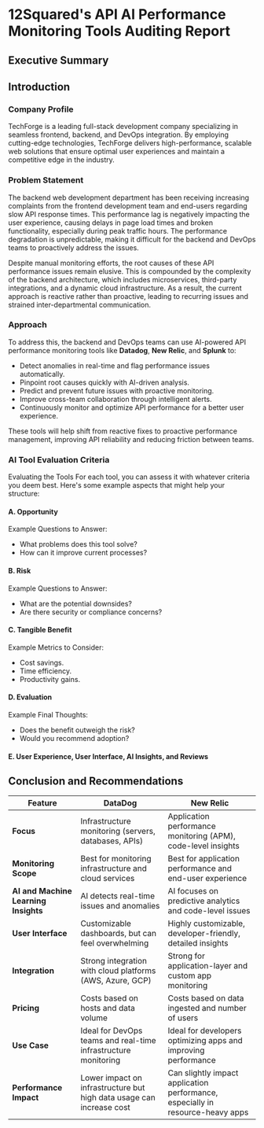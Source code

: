 # 12Squared's API AI Performance Monitoring Tools Auditing Report

## Executive Summary

## Introduction

### Company Profile

TechForge is a leading full-stack development company specializing in seamless frontend, backend, and DevOps integration. By employing cutting-edge technologies, TechForge delivers high-performance, scalable web solutions that ensure optimal user experiences and maintain a competitive edge in the industry.

### Problem Statement

The backend web development department has been receiving increasing complaints from the frontend development team and end-users regarding slow API response times. This performance lag is negatively impacting the user experience, causing delays in page load times and broken functionality, especially during peak traffic hours. The performance degradation is unpredictable, making it difficult for the backend and DevOps teams to proactively address the issues.

Despite manual monitoring efforts, the root causes of these API performance issues remain elusive. This is compounded by the complexity of the backend architecture, which includes microservices, third-party integrations, and a dynamic cloud infrastructure. As a result, the current approach is reactive rather than proactive, leading to recurring issues and strained inter-departmental communication.

### Approach

To address this, the backend and DevOps teams can use AI-powered API performance monitoring tools like **Datadog**, **New Relic**, and **Splunk** to:

- Detect anomalies in real-time and flag performance issues automatically.
- Pinpoint root causes quickly with AI-driven analysis.
- Predict and prevent future issues with proactive monitoring.
- Improve cross-team collaboration through intelligent alerts.
- Continuously monitor and optimize API performance for a better user experience.

These tools will help shift from reactive fixes to proactive performance management, improving API reliability and reducing friction between teams.

### AI Tool Evaluation Criteria

Evaluating the Tools
For each tool, you can assess it with whatever criteria you deem best. Here's some example aspects that might help your structure:

#### A. Opportunity

Example Questions to Answer:

- What problems does this tool solve?
- How can it improve current processes?

#### B. Risk

Example Questions to Answer:

- What are the potential downsides?
- Are there security or compliance concerns?

#### C. Tangible Benefit

Example Metrics to Consider:

- Cost savings.
- Time efficiency.
- Productivity gains.

#### D. Evaluation

Example Final Thoughts:

- Does the benefit outweigh the risk?
- Would you recommend adoption?

#### E. User Experience, User Interface, AI Insights, and Reviews

## Conclusion and Recommendations


| Feature                        | DataDog                                                                 | New Relic                                                                 |
|---------------------------------|-------------------------------------------------------------------------|---------------------------------------------------------------------------|
| **Focus**                      | Infrastructure monitoring (servers, databases, APIs)                    | Application performance monitoring (APM), code-level insights              |
| **Monitoring Scope**            | Best for monitoring infrastructure and cloud services                   | Best for application performance and end-user experience                   |
| **AI and Machine Learning Insights** | AI detects real-time issues and anomalies                                 | AI focuses on predictive analytics and code-level issues                   |
| **User Interface**              | Customizable dashboards, but can feel overwhelming                      | Highly customizable, developer-friendly, detailed insights                 |
| **Integration**                 | Strong integration with cloud platforms (AWS, Azure, GCP)               | Strong for application-layer and custom app monitoring                     |
| **Pricing**                     | Costs based on hosts and data volume                                    | Costs based on data ingested and number of users                           |
| **Use Case**                    | Ideal for DevOps teams and real-time infrastructure monitoring          | Ideal for developers optimizing apps and improving performance             |
| **Performance Impact**          | Lower impact on infrastructure but high data usage can increase cost    | Can slightly impact application performance, especially in resource-heavy apps |





